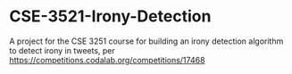 # CSE-3521-Irony-Detection

A project for the CSE 3251 course for building an irony detection algorithm to detect irony in tweets, per https://competitions.codalab.org/competitions/17468
